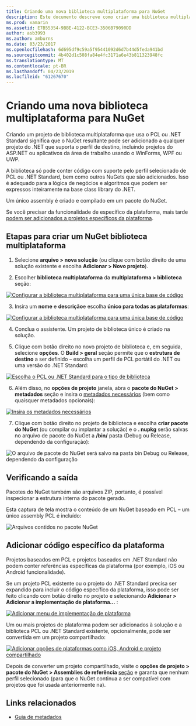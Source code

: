 ```yaml
---
title: Criando uma nova biblioteca multiplataforma para NuGet
description: Este documento descreve como criar uma biblioteca multiplataforma para uso com o NuGet. Essa técnica é adequada para a lógica de negócios e algoritmos que podem ser expressos inteiramente na biblioteca de classes de Base do .NET e, portanto, serão executado em todas as plataformas de destino sem código específico da plataforma.
ms.prod: xamarin
ms.assetid: E7B55354-9BBE-4122-BCE3-3506B79090DD
author: asb3993
ms.author: amburns
ms.date: 03/23/2017
ms.openlocfilehash: 6d695df9c59a5f95441092d6d7b44d5feda941bd
ms.sourcegitcommit: 4b402d1c508fa84e4fc3171a6e43b811323948fc
ms.translationtype: MT
ms.contentlocale: pt-BR
ms.lasthandoff: 04/23/2019
ms.locfileid: "61267670"
---
```

# <a name="creating-a-new-multiplatform-library-for-nuget"></a>Criando uma nova biblioteca multiplataforma para NuGet

Criando um projeto de biblioteca multiplataforma que usa o PCL ou .NET Standard significa que o NuGet resultante pode ser adicionado a qualquer projeto do .NET que suporta o perfil de destino, incluindo projetos do ASP.NET ou aplicativos da área de trabalho usando o WinForms, WPF ou UWP.

A biblioteca só pode conter código com suporte pelo perfil selecionado de PCL ou .NET Standard, bem como outros NuGets que são adicionados.
Isso é adequado para a lógica de negócios e algoritmos que podem ser expressos inteiramente na base class library do .NET.

Um único assembly é criado e compilado em um pacote do NuGet.

Se você precisar da funcionalidade de específico da plataforma, mais tarde [podem ser adicionados a projetos específicos da plataforma](#add-platforms).

## <a name="steps-to-create-a-multiplatform-library-nuget"></a>Etapas para criar um NuGet biblioteca multiplataforma

1. Selecione **arquivo > nova solução** (ou clique com botão direito de uma solução existente e escolha **Adicionar > Novo projeto**).

2. Escolher **biblioteca multiplataforma** da **multiplataforma > biblioteca** seção:

  [![](single-codebase-images/mulitplatform-library-sml.png "Configurar a biblioteca multiplataforma para uma única base de código")](single-codebase-images/mulitplatform-library.png#lightbox)

3. Insira um **nome** e **descrição**e escolha **único para todas as plataformas**:

  [![](single-codebase-images/single-configure-sml.png "Configurar a biblioteca multiplataforma para uma única base de código")](single-codebase-images/single-configure.png#lightbox)

4. Conclua o assistente. Um projeto de biblioteca único é criado na solução.

5. Clique com botão direito no novo projeto de biblioteca e, em seguida, selecione **opções**. O **Build > geral** seção permite que o **estrutura de destino** a ser definido – escolha um perfil de PCL portátil do .NET ou uma versão do .NET Standard:

  [![](single-codebase-images/single-choose-type-sml.png "Escolha o PCL ou .NET Standard para o tipo de biblioteca")](single-codebase-images/single-choose-type.png#lightbox)

6. Além disso, no **opções de projeto** janela, abra o **pacote do NuGet > metadados** seção e insira o [metadados necessários](~/cross-platform/app-fundamentals/nuget-multiplatform-libraries/metadata.md) (bem como quaisquer metadados opcionais):

  [![](single-codebase-images/single-metadata-sml.png "Insira os metadados necessários")](single-codebase-images/single-metadata.png#lightbox)

7. Clique com botão direito no projeto de biblioteca e escolha **criar pacote do NuGet** (ou compilar ou implantar a solução) e o **. nupkg** serão salvas no arquivo de pacote do NuGet a **/bin/** pasta (Debug ou Release, dependendo da configuração):

  ![](single-codebase-images/create-nuget-package.png "O arquivo de pacote do NuGet será salvo na pasta bin Debug ou Release, dependendo da configuração")


## <a name="verifying-the-output"></a>Verificando a saída

Pacotes do NuGet também são arquivos ZIP, portanto, é possível inspecionar a estrutura interna do pacote gerado.

Esta captura de tela mostra o conteúdo de um NuGet baseado em PCL – um único assembly PCL é incluído:

![](single-codebase-images/nuget-output.png "Arquivos contidos no pacote NuGet")

<a name="add-platforms" />

## <a name="adding-platform-specific-code"></a>Adicionar código específico da plataforma

Projetos baseados em PCL e projetos baseados em .NET Standard não podem conter referências específicas da plataforma (por exemplo, iOS ou Android funcionalidade).

Se um projeto PCL existente ou o projeto do .NET Standard precisa ser expandido para incluir o código específico da plataforma, isso pode ser feito clicando com botão direito no projeto e selecionando **Adicionar > Adicionar a implementação de plataforma...** :

[![](single-codebase-images/add-later-sml.png "Adicionar menu de implementação de plataforma")](single-codebase-images/add-later.png#lightbox)

Um ou mais projetos de plataforma podem ser adicionados à solução e a biblioteca PCL ou .NET Standard existente, opcionalmente, pode ser convertida em um projeto compartilhado:

[![](single-codebase-images/add-later-platforms-sml.png "Adicionar opções de plataformas como iOS, Android e projeto compartilhado")](single-codebase-images/add-later-platforms-sml.png#lightbox)

Depois de converter um projeto compartilhado, visite o **opções de projeto > pacote do NuGet > Assemblies de referência**
[seção](~/cross-platform/app-fundamentals/nuget-multiplatform-libraries/platform-specific.md) e garanta que nenhum perfil selecionado (para que o NuGet continua a ser compatível com projetos que foi usada anteriormente na).


## <a name="related-links"></a>Links relacionados

- [Guia de metadados](~/cross-platform/app-fundamentals/nuget-multiplatform-libraries/metadata.md)
